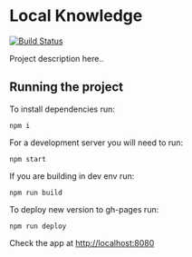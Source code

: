 # Local Knowledge
[![Build Status](https://travis-ci.org/RamonGebben/local-wisdom.svg?branch=master)](https://travis-ci.org/RamonGebben/local-wisdom)

Project description here..


## Running the project

To install dependencies run:
```
npm i
```

For a development server you will need to run:
```
npm start
```

If you are building in dev env run:
```
npm run build
```

To deploy new version to gh-pages run:

```
npm run deploy
```

Check the app at [http://localhost:8080](http://localhost:8080)
